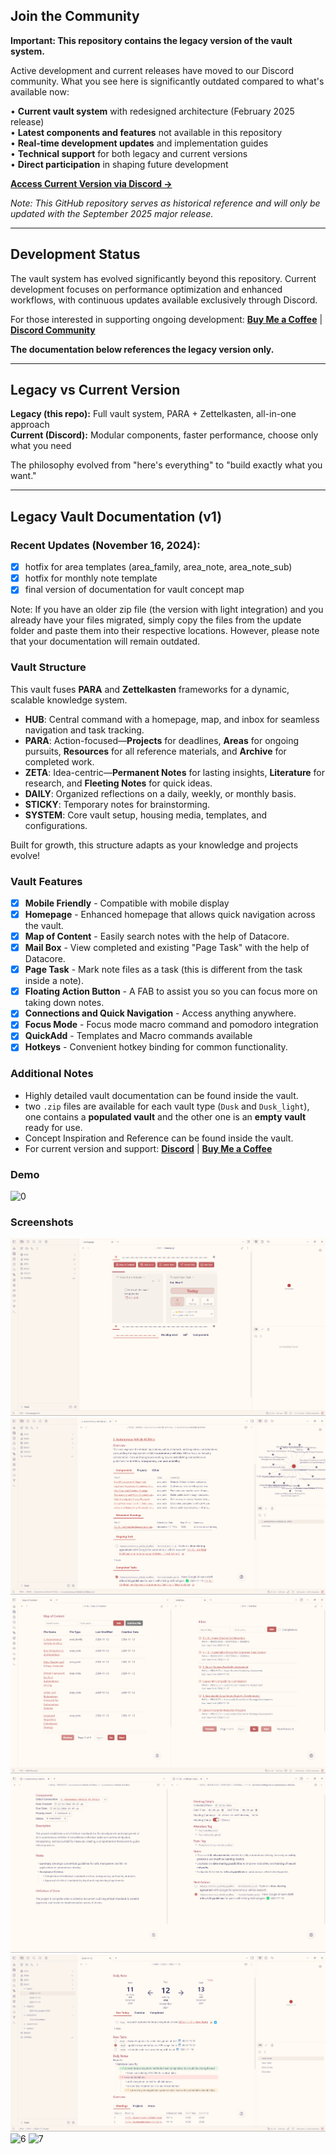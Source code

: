 ## Join the Community
**Important: This repository contains the legacy version of the vault system.**

Active development and current releases have moved to our Discord community. What you see here is significantly outdated compared to what's available now:

• **Current vault system** with redesigned architecture (February 2025 release)  
• **Latest components and features** not available in this repository  
• **Real-time development updates** and implementation guides  
• **Technical support** for both legacy and current versions  
• **Direct participation** in shaping future development  

**[Access Current Version via Discord →](https://discord.gg/RTUTePmQt4)**

*Note: This GitHub repository serves as historical reference and will only be updated with the September 2025 major release.*

---

## Development Status
The vault system has evolved significantly beyond this repository. Current development focuses on performance optimization and enhanced workflows, with continuous updates available exclusively through Discord.

For those interested in supporting ongoing development: **[Buy Me a Coffee](https://buymeacoffee.com/dusk_was_here)** | **[Discord Community](https://discord.gg/RTUTePmQt4)**

**The documentation below references the legacy version only.**

---

## Legacy vs Current Version
**Legacy (this repo):** Full vault system, PARA + Zettelkasten, all-in-one approach  
**Current (Discord):** Modular components, faster performance, choose only what you need  

The philosophy evolved from "here's everything" to "build exactly what you want."

---

## Legacy Vault Documentation (v1)

### Recent Updates (November 16, 2024):
- [x] hotfix for area templates (area_family, area_note, area_note_sub)
- [x] hotfix for monthly note template
- [x] final version of documentation for vault concept map

Note: If you have an older zip file (the version with light integration) and you already have your files migrated, simply copy the files from the update folder and paste them into their respective locations. However, please note that your documentation will remain outdated.

### Vault Structure
This vault fuses **PARA** and **Zettelkasten** frameworks for a dynamic, scalable knowledge system.

- **HUB**: Central command with a homepage, map, and inbox for seamless navigation and task tracking.
- **PARA**: Action-focused—**Projects** for deadlines, **Areas** for ongoing pursuits, **Resources** for all reference materials, and **Archive** for completed work.
- **ZETA**: Idea-centric—**Permanent Notes** for lasting insights, **Literature** for research, and **Fleeting Notes** for quick ideas.
- **DAILY**: Organized reflections on a daily, weekly, or monthly basis.
- **STICKY**: Temporary notes for brainstorming.
- **SYSTEM**: Core vault setup, housing media, templates, and configurations.

Built for growth, this structure adapts as your knowledge and projects evolve!

### Vault Features
- [x] **Mobile Friendly** - Compatible with mobile display
- [x] **Homepage** - Enhanced homepage that allows quick navigation across the vault.
- [x] **Map of Content** - Easily search notes with the help of Datacore.
- [x] **Mail Box** - View completed and existing "Page Task" with the help of Datacore.
- [x] **Page Task** - Mark note files as a task (this is different from the task inside a note).
- [x] **Floating Action Button** -  A FAB to assist you so you can focus more on taking down notes.
- [x] **Connections and Quick Navigation** - Access anything anywhere.
- [x] **Focus Mode** - Focus mode macro command and pomodoro integration
- [x] **QuickAdd** - Templates and Macro commands available
- [x] **Hotkeys** - Convenient hotkey binding for common functionality.

### Additional Notes
- Highly detailed vault documentation can be found inside the vault.
- two `.zip` files are available for each vault type (`Dusk` and `Dusk_light`), one contains a **populated vault** and the other one is an **empty vault** ready for use.
- Concept Inspiration and Reference can be found inside the vault.
- For current version and support: **[Discord](https://discord.gg/RTUTePmQt4)** | **[Buy Me a Coffee](https://buymeacoffee.com/dusk_was_here)**


### Demo
![0](Media/demo.gif)

### Screenshots
![1](Media/1.png)
![2](Media/2.png)
![3](Media/3.png)
![4](Media/4.png)
![5](Media/5.png)
![6](Media/6.png)
![7](Media/7.png)
